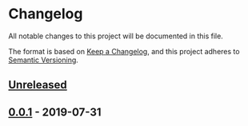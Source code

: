 # Changelog
All notable changes to this project will be documented in this file.

The format is based on [Keep a Changelog](https://keepachangelog.com/en/1.0.0/),
and this project adheres to [Semantic Versioning](https://semver.org/spec/v2.0.0.html).

## [Unreleased]

## [0.0.1] - 2019-07-31

[Unreleased]: https://github.com/bavix/laravel-settings/compare/0.0.1...HEAD
[0.0.1]: https://github.com/bavix/laravel-settings/compare/2f0bfa32acbbb5912ffa2e5dcaa7cf2f845f620b
